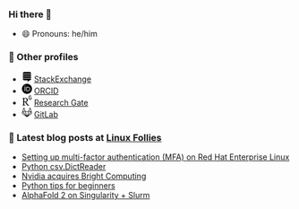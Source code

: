 ### Hi there 👋
- 😄 Pronouns: he/him

### 🧮 Other profiles
- <img src="imgs/stackexchange.svg" alt="stackexchange" width="18px"/> [StackExchange](https://stackexchange.com/users/113983/phzx-munki?tab=accounts)
- <img src="imgs/orcid.svg" alt="orcid" width="18px"/> [ORCID](https://orcid.org/0000-0003-1809-4431)
- <img src="imgs/researchgate.svg" alt="researchgate" width="18px"/> [Research Gate](https://www.researchgate.net/profile/David-Chin-6)
- <img src="imgs/gitlab.svg" alt="gitlab" width="18px"/> [GitLab](https://gitlab.com/prehensilecode)

### 📕 Latest blog posts at [Linux Follies](https://linuxfollies.blogspot.com/)
<!-- BLOG-POST-LIST:START -->
- [Setting up multi-factor authentication &lpar;MFA&rpar; on Red Hat Enterprise Linux](https://linuxfollies.blogspot.com/2022/02/setting-up-multi-factor-authentication.html)
- [Python csv.DictReader](https://linuxfollies.blogspot.com/2022/02/python-csvdictreader.html)
- [Nvidia acquires Bright Computing](https://linuxfollies.blogspot.com/2022/01/nvidia-acquires-bright-computing.html)
- [Python tips for beginners](https://linuxfollies.blogspot.com/2021/11/python-tips-for-beginners.html)
- [AlphaFold 2 on Singularity + Slurm](https://linuxfollies.blogspot.com/2021/09/alphafold-2-on-singularity-slurm.html)
<!-- BLOG-POST-LIST:END -->

<!--
**prehensilecode/prehensilecode** is a ✨ _special_ ✨ repository because its `README.md` (this file) appears on your GitHub profile.

Here are some ideas to get you started:

- 🔭 I’m currently working on ...
- 🌱 I’m currently learning ...
- 👯 I’m looking to collaborate on ...
- 🤔 I’m looking for help with ...
- 💬 Ask me about ...
- 📫 How to reach me: ...
- 😄 Pronouns: ...
- ⚡ Fun fact: ...
-->
